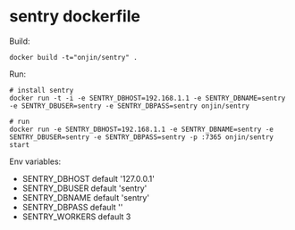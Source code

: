 sentry dockerfile
=================
Build:

    docker build -t="onjin/sentry" .

Run:

    # install sentry
    docker run -t -i -e SENTRY_DBHOST=192.168.1.1 -e SENTRY_DBNAME=sentry -e SENTRY_DBUSER=sentry -e SENTRY_DBPASS=sentry onjin/sentry

    # run
    docker run -e SENTRY_DBHOST=192.168.1.1 -e SENTRY_DBNAME=sentry -e SENTRY_DBUSER=sentry -e SENTRY_DBPASS=sentry -p :7365 onjin/sentry start

Env variables:
 * SENTRY_DBHOST default '127.0.0.1'
 * SENTRY_DBUSER default 'sentry'
 * SENTRY_DBNAME default 'sentry'
 * SENTRY_DBPASS default ''
 * SENTRY_WORKERS default 3
